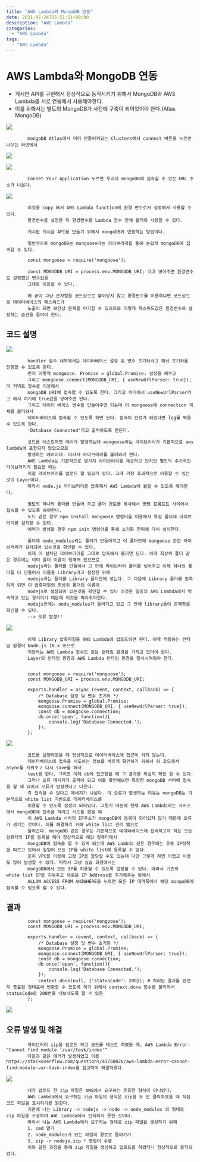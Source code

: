 ```yaml
---
title: "AWS Lambda와 MongoDB 연동"
date: 2021-07-24T15:51:51+09:00
description: "AWS Lambda"
categories:
  - "AWS Lambda"
tags:
  - "AWS Lambda"
---
```



# AWS Lambda와 MongoDB 연동
- 게시판 API를 구현해서 정상적으로 동작시키기 위해서 MongoDB와 AWS Lambda를 서로 연동해서 사용해야한다. 
- 이를 위해서는 별도의 MongoDB가 사전에 구축이 되어있어야 한다.(Atlas MongoDB)


![](C:/Hugo/blog/themes/mainroad/static/image/awsmongo1.png)

            mongoDB Atlas에서 미리 만들어져있는 Clusters에서 connect 버튼을 누르면 나오는 화면에서

![](C:/Hugo/blog/themes/mainroad/static/image/awsmongo2.png)

![](C:/Hugo/blog/themes/mainroad/static/image/awsmongo3.png)
            
            
            Connet Your Application 누르면 우리의 mongoDB에 접속할 수 있는 URL 주소가 나온다.


![](C:/Hugo/blog/themes/mainroad/static/image/awsmongo4.png)

            

            이것을 copy 해서 AWS Lambda function에 환경 변수로서 설정해서 사용할 수 있다.
            환경변수를 설정한 뒤 환경변수를 Lambda 함수 안에 불러와 사용할 수 있다.
            
            게시판 게시글 API를 만들기 위해서 mongoDB와 연동하는 방법이다.
            
            일반적으로 mongoDB는 mongoose라는 라이브러리를 통해 손쉽게 mongoDB에 접속할 수 있다.
            
            const mongoose = require('mongoose');
            
            const MONGODB_URI = process.env.MONGODB_URI; 라고 넣어주면 환경변수로 설정했던 변수값을
            그대로 이용할 수 있다.
            
            왜 굳이 그냥 문자열을 코드상으로 붙여넣지 않고 환경변수를 이용하냐면 코드상으로 데이터베이스의 패스워드가
            노출이 되면 보안상 문제를 야기할 수 있으므로 이렇게 패스워드값은 환경변수르 설정하는 습관을 들여야 한다.

## 코드 설명

![](C:/Hugo/blog/themes/mainroad/static/image/awsmongo5.png)

           
           
            handler 함수 내부에서는 데이터베이스 설정 및 변수 초기화라고 해서 초기화를 진행할 수 있도록 한다.
            먼저 이렇게 mongoose. Promise = global.Promise; 설정을 해주고
            그리고 mongoose.connect(MONGODB_URI, { useNewUrlParser: true}); 이 커넥트 함수를 이용해서
            mongoDB URI에 접속할 수 있도록 한다. 그리고 여기에서 useNewUrlParser라고 해서 여기에 true값을 넣어주면 된다.
            그리고 데이터 베이스 변수를 만들어주면 되는데 이 mongoose에 connection 객체를 불러와서
            데이터베이스에 접속할 수 있도록 하면 된다. 접속이 완료가 되었다면 log를 찍을 수 있도록 한다.
            'Database Connected'라고 출력하도록 만든다.
            
            코드를 테스트하면 에러가 발생하는데 moogoose라는 라이브러리가 기본적으로 aws lambda에 포함되지 않았으므로
            발생하는 에러이다. 따라서 라이브러리를 불러와야 한다.
            AWS Lambda는 기본적으로 몇가지 라이브러리를 제공하고 있지만 별도의 추가적인 라이브러리가 필요할 때는
            직접 라이브러리를 업로드 할 필요가 있다. 그때 가장 효과적으로 이용할 수 있는것이 Layer이다.
            따라서 node.js 라이브러리를 압축해서 AWS Lambda에 올릴 수 있도록 해야한다.
            
            별도의 하나의 폴더를 만들어 주고 폴더 경로를 복사해서 명령 프롬프트 사이에서 접속할 수 있도록 해야한다.
            노드 같은 경우 npm install mongoose 명령어를 이용해서 특정 폴더에 라이브러리를 설치할 수 있다,
            에러가 발생할 경우 npm init 명령어를 통해 초기화 한뒤에 다시 설치한다.
            
            폴더에 node_modules라는 폴더가 만들어지고 이 폴더안에 mongoose 관련 라이브러리가 설치되어 있는것을 확인할 수 있다,
            이제 이 설치된 라이브러리를 그대로 압축해서 올리면 된다. 이때 최상위 폴더 같은 경우에는 이미 폴더 이름이 정해져 있으므로
            nodejs라는 폴더를 만들어서 그 안에 라이브러리 폴더를 넣어주고 이제 하나의 폴더를 더 만들어서 이름을 Library라고 설정한 뒤에
            nodejs라는 폴더를 Library 폴더안에 넣는다. 그 다음에 Library 폴더를 압축하게 되면 이 압축파일의 최상위 폴더의 이름이
            nodejs로 설정되어 있는것을 확인할 수 있다 이것은 일종의 AWS Lambda에서 약속하고 있는 형식이기 때문에 이것을 따라줘야한다.
            nodejs안에는 node_modules가 들어가고 있고 그 안에 library들이 존재함을 확인할 수 있다.
            --> 오류 발생!!



![](C:/Hugo/blog/themes/mainroad/static/image/awsmongo6.png)



            이제 Library 압축파일을 AWS Lambda에 업로드하면 된다. 이때 적용하는 런타임 환경이 Node.js 10.x 이므로
            적용하는 AWS Lambda 함수도 같은 런타임 환경을 가지고 있어야 한다.
            Layer의 런타임 환경과 AWS Lambda 런타임 환경을 일치시켜줘야 한다.
            
            
            const mongoose = require('mongoose');
            const MONGODB_URI = process.env.MONGODB_URI;
            
            exports.handler = async (event, context, callback) => {
                /* Database 설정 및 변수 초기화 */
                mongoose.Promise = global.Promise;
                mongoose.connect(MONGODB_URI, { useNewUrlParser: true});
                const db = mongoose.connection;
                db.once('open', function(){
                    console.log('Database Connected.');
                });
            };

![](C:/Hugo/blog/themes/mainroad/static/image/awsmongo8.jpg)

            코드를 실행하였을 때 정상적으로 데이터베이스에 접근이 되지 않는다.
            데이터베이스에 접속을 시도하는 정보를 바르게 확인하기 위해서 위 코드에서 async를 지워주고 다시 save를 해서
            test를 한다. 그러면 이제 db에 접근했을 때 그 결과를 확실히 확인 할 수 있다.
            그러나 오류 메시지가 출력이 되고 이를 확인해보면 특정한 mongoDB 서버에 접속을 할 때 있어서 오류가 발생했다고 나온다.
            즉 접속할 수 없다고 메세지가 나온다. 이 오류가 발생하는 이유는 mongoDB는 기본적으로 white list 기반으로 데이터베이스를
            이용할 수 있도록 설정이 되어있다. 그렇기 때문에 현재 AWS Lambda라는 서비스에서 mongoDB에 접속을 하려고 시도를 했을 때
            이 AWS Lambda 서버의 IP주소가 mongoDB에 등록이 되어있지 않기 때문에 오류가 생기는 것이다. 이를 해결하기 위해 white list 관리 탭으로
            들어간다. mongoDB 같은 경우는 기본적으로 데이터베이스에 접속하고자 하는 모든 컴퓨터의 IP를 등록을 해야 정상적으로 해당 컴퓨터에서
            mongoDB에 접속을 할 수 있게 되는데 AWS Lambda 같은 경우에는 유동 IP정책을 따르고 있어서 일일이 모든 IP를 white list에 등록할 수 없다.
            흔히 VPC를 이용해 고정 IP를 할당할 수도 있는데 다만 그렇게 하면 어렵고 비용도 많이 발생할 수 있다. 따라서 그냥 실습 과정에서는
            mongoDB에서 모든 IP를 허용할 수 있도록 설정할 수 있다. 따라서 기존의 white list IP를 지워주고 새로운 IP Address를 추가해주는 란에서
            ALLOW ACCESS FROM ANIWHERE을 누르면 모든 IP 대역폭에서 해당 mongoDB에 접속할 수 있도록 할 수 있다.

## 결과

            const mongoose = require('mongoose');
            const MONGODB_URI = process.env.MONGODB_URI;
            
            exports.handler = (event, context, callback) => {
                /* Database 설정 및 변수 초기화 */
                mongoose.Promise = global.Promise;
                mongoose.connect(MONGODB_URI, { useNewUrlParser: true});
                const db = mongoose.connection;
                db.once('open', function(){
                    console.log('Database Connected.');
                });
                context.done(null, {'statusCode': 200}); # 처리된 결과를 완전히 종료된 형태로써 반환할 수 있도록 하기 위해서 context.done 함수를 불러와서 statusCode로 200번을 내보내도록 할 수 있음
            };

![](C:/Hugo/blog/themes/mainroad/static/image/awsmongo9.png)


## 오류 발생 및 해결

            라이브러리 zip을 업로드 하고 코드를 테스트 하였을 때, AWS Lambda Error: “Cannot find module '/var/task/index'”
            다음과 같은 에러가 발생하였고 이를 https://stackoverflow.com/questions/41750026/aws-lambda-error-cannot-find-module-var-task-index를 참고하여 해결하였다.

![](C:/Hugo/blog/themes/mainroad/static/image/awsmongo7.png)



            내가 업로드 한 zip 파일은 AWS에서 요구하는 유효한 형식이 아니었다.
            AWS Lambda에서 요구하는 zip 파일의 형식은 zip을 두 번 클릭하였을 때 직접 코드 파일을 표시하기를 원한다.
            기존에 나는 Library -> nodejs -> node -> node_modules 의 형태로 zip 파일을 구성하여 AWL Lambda에서 인식하지 못한 것이다.
            따라서 나는 AWS Lambda에서 요구하는 형태로 zip 파일을 생성하기 위해
            1. cmd 열기
            2. node_modules가 있는 파일의 경로로 들어가기
            3. zip -r nodejs.zip * 명령어 수행
            이와 같은 과정을 통해 zip 파일을 생성하고 업로드를 하였더니 정상적으로 동작되었다.
